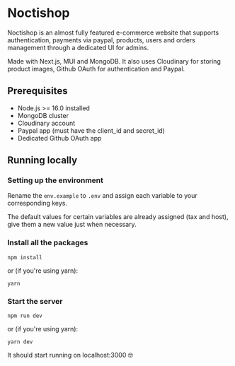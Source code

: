 # Noctishop

Noctishop is an almost fully featured e-commerce website that supports authentication, payments via paypal, products, users and orders management through a dedicated UI for admins.

Made with Next.js, MUI and MongoDB. It also uses Cloudinary for storing product images, Github OAuth for authentication and Paypal.

## Prerequisites

- Node.js >= 16.0 installed
- MongoDB cluster
- Cloudinary account
- Paypal app (must have the client_id and secret_id)
- Dedicated Github OAuth app

## Running locally

### Setting up the environment

Rename the `env.example` to `.env` and assign each variable to your corresponding keys.

The default values for certain variables are already assigned (tax and host), give them a new value just when necessary.

### Install all the packages

```
npm install
```

or (if you're using yarn):

```
yarn
```

### Start the server

```
npm run dev
```

or (if you're using yarn):

```
yarn dev
```

It should start running on localhost:3000 🤓

